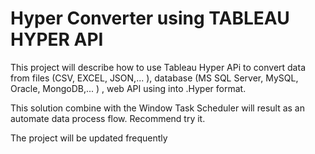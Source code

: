 # Hyper Converter using TABLEAU HYPER API

This project will describe how to use Tableau Hyper APi to convert data from files (CSV, EXCEL, JSON,... ),  database (MS SQL Server, MySQL, Oracle, MongoDB,... ) , web API using into .Hyper format.

This solution combine with the Window Task Scheduler will result as an automate data process flow. Recommend try it.

The project will be updated frequently
